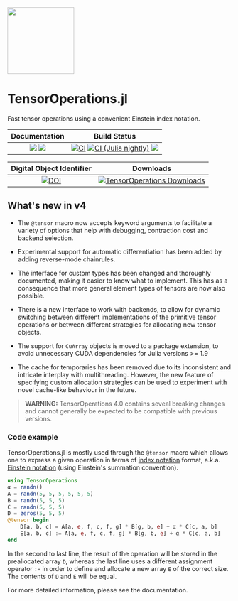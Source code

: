 <img src="https://github.com/Jutho/TensorOperations.jl/blob/master/docs/src/assets/logo.svg" width="150">

# TensorOperations.jl

Fast tensor operations using a convenient Einstein index notation.

[docs-stable-img]: https://img.shields.io/badge/docs-stable-blue.svg
[docs-stable-url]: https://jutho.github.io/TensorOperations.jl/stable
[docs-dev-img]: https://img.shields.io/badge/docs-dev-blue.svg
[docs-dev-url]: https://jutho.github.io/TensorOperations.jl/latest
[ci-img]: https://github.com/Jutho/TensorOperations.jl/workflows/CI/badge.svg
[ci-url]:
  https://github.com/Jutho/TensorOperations.jl/actions?query=workflow%3ACI
[ci-julia-nightly-img]:
  https://github.com/Jutho/TensorOperations.jl/workflows/CI%20(Julia%20nightly)/badge.svg
[ci-julia-nightly-url]:
  https://github.com/Jutho/TensorOperations.jl/actions?query=workflow%3A%22CI+%28Julia+nightly%29%22
[codecov-img]:
  https://codecov.io/gh/Jutho/TensorOperations.jl/branch/master/graph/badge.svg
[codecov-url]: https://codecov.io/gh/Jutho/TensorOperations.jl
[doi-img]: https://zenodo.org/badge/DOI/10.5281/zenodo.3245497.svg
[doi-url]: https://doi.org/10.5281/zenodo.3245497
[downloads-img]:
  https://shields.io/endpoint?url=https://pkgs.genieframework.com/api/v1/badge/TensorOperations
[downloads-url]: https://pkgs.genieframework.com?packages=TensorOperations

|                             **Documentation**                             |                                                      **Build Status**                                                       |
| :-----------------------------------------------------------------------: | :-------------------------------------------------------------------------------------------------------------------------: |
| [![][docs-stable-img]][docs-stable-url] [![][docs-dev-img]][docs-dev-url] | [![CI][ci-img]][ci-url] [![CI (Julia nightly)][ci-julia-nightly-img]][ci-julia-nightly-url] [![][codecov-img]][codecov-url] |

| **Digital Object Identifier** |                         **Downloads**                         |
| :---------------------------: | :-----------------------------------------------------------: |
|  [![DOI][doi-img]][doi-url]   | [![TensorOperations Downloads][downloads-img]][downloads-url] |

## What's new in v4

- The `@tensor` macro now accepts keyword arguments to facilitate a variety of options that help with debugging, contraction cost and backend selection.

- Experimental support for automatic differentiation has been added by adding reverse-mode chainrules.

- The interface for custom types has been changed and thoroughly documented, making it easier to know what to implement. This has as a consequence that more general element types of tensors are now also possible.

- There is a new interface to work with backends, to allow for dynamic switching between different implementations of the primitive tensor operations or between different strategies for allocating new tensor objects.

- The support for `CuArray` objects is moved to a package extension, to avoid unnecessary CUDA dependencies for Julia versions >= 1.9

- The cache for temporaries has been removed due to its inconsistent and intricate interplay with multithreading.
  However, the new feature of specifying custom allocation strategies can be used to experiment with novel cache-like behaviour in the future.

> **WARNING:** TensorOperations 4.0 contains seveal breaking changes and cannot generally be expected to be compatible with previous versions.

### Code example

TensorOperations.jl is mostly used through the `@tensor` macro which allows one
to express a given operation in terms of
[index notation](https://en.wikipedia.org/wiki/Abstract_index_notation) format,
a.k.a. [Einstein notation](https://en.wikipedia.org/wiki/Einstein_notation)
(using Einstein's summation convention).

```julia
using TensorOperations
α = randn()
A = randn(5, 5, 5, 5, 5, 5)
B = randn(5, 5, 5)
C = randn(5, 5, 5)
D = zeros(5, 5, 5)
@tensor begin
    D[a, b, c] = A[a, e, f, c, f, g] * B[g, b, e] + α * C[c, a, b]
    E[a, b, c] := A[a, e, f, c, f, g] * B[g, b, e] + α * C[c, a, b]
end
```

In the second to last line, the result of the operation will be stored in the
preallocated array `D`, whereas the last line uses a different assignment
operator `:=` in order to define and allocate a new array `E` of the correct
size. The contents of `D` and `E` will be equal.

For more detailed information, please see the documentation.

